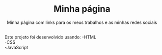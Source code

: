 <h1 align ="center">Minha página</h1>

<p align="center">Minha página com links para os meus trabalhos e as minhas redes sociais</p>
</br>
Este projeto foi desenvolvido usando:
-HTML</br>
-CSS</br>
-JavaScript</br>